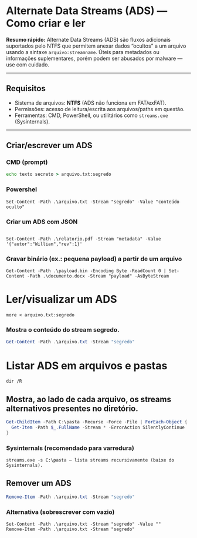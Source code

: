 # Alternate Data Streams (ADS) — Como criar e ler

**Resumo rápido:** Alternate Data Streams (ADS) são fluxos adicionais suportados pelo NTFS que permitem anexar dados “ocultos” a um arquivo usando a sintaxe `arquivo:streamname`. Úteis para metadados ou informações suplementares, porém podem ser abusados por malware — use com cuidado.

---

## Requisitos
- Sistema de arquivos: **NTFS** (ADS não funciona em FAT/exFAT).
- Permissões: acesso de leitura/escrita aos arquivos/paths em questão.
- Ferramentas: CMD, PowerShell, ou utilitários como `streams.exe` (Sysinternals).

---

## Criar/escrever um ADS

### CMD (prompt)

```cmd
echo texto secreto > arquivo.txt:segredo
```
### Powershel

```
Set-Content -Path .\arquivo.txt -Stream "segredo" -Value "conteúdo oculto"

```
### Criar um ADS com JSON
```

Set-Content -Path .\relatorio.pdf -Stream "metadata" -Value '{"autor":"Willian","rev":1}'

```
### Gravar binário (ex.: pequena payload) a partir de um arquivo
```
Get-Content -Path .\payload.bin -Encoding Byte -ReadCount 0 | Set-Content -Path .\documento.docx -Stream "payload" -AsByteStream
```
# Ler/visualizar um ADS

```CMD
more < arquivo.txt:segredo
```

### Mostra o conteúdo do stream segredo.

```PowerShell
Get-Content -Path .\arquivo.txt -Stream "segredo"
```

# Listar ADS em arquivos e pastas
```CMD (rápido)
dir /R
```

## Mostra, ao lado de cada arquivo, os streams alternativos presentes no diretório.

```PowerShell (recursivo)
Get-ChildItem -Path C:\pasta -Recurse -Force -File | ForEach-Object {
  Get-Item -Path $_.FullName -Stream * -ErrorAction SilentlyContinue
}
```

### Sysinternals (recomendado para varredura)
```
streams.exe -s C:\pasta — lista streams recursivamente (baixe do Sysinternals).
```
## Remover um ADS
```PowerShell
Remove-Item -Path .\arquivo.txt -Stream "segredo"
```
### Alternativa (sobrescrever com vazio)
```
Set-Content -Path .\arquivo.txt -Stream "segredo" -Value ""
Remove-Item -Path .\arquivo.txt -Stream "segredo"
```
